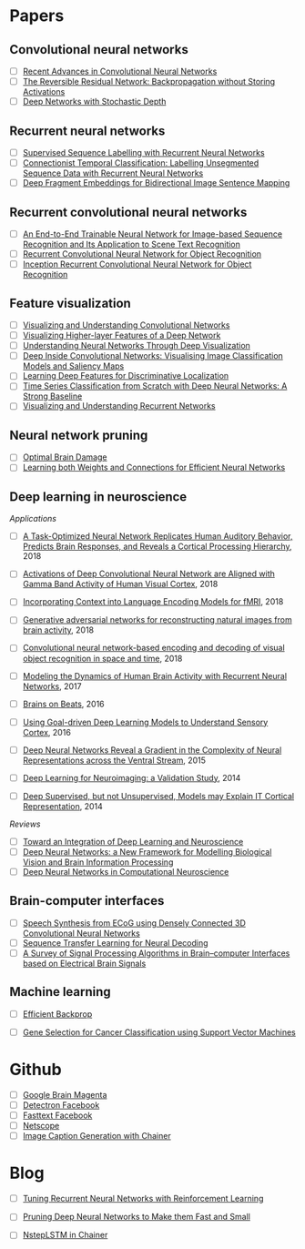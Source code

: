 # Papers

## Convolutional neural networks

- [ ] [Recent Advances in Convolutional Neural Networks](https://arxiv.org/pdf/1512.07108.pdf)
- [ ] [The Reversible Residual Network: Backpropagation without Storing Activations](https://arxiv.org/pdf/1707.04585.pdf)  
- [ ] [Deep Networks with Stochastic Depth](https://arxiv.org/pdf/1603.09382.pdf)

## Recurrent neural networks
- [ ] [Supervised Sequence Labelling with Recurrent Neural Networks](https://www.cs.toronto.edu/~graves/preprint.pdf)
- [ ] [Connectionist Temporal Classification: Labelling Unsegmented Sequence Data with Recurrent Neural Networks](https://mediatum.ub.tum.de/doc/1292048/file.pdf)
- [ ] [Deep Fragment Embeddings for Bidirectional Image Sentence Mapping](http://papers.nips.cc/paper/5281-deep-fragment-embeddings-for-bidirectional-image-sentence-mapping.pdf)

## Recurrent convolutional neural networks

- [ ] [An End-to-End Trainable Neural Network for Image-based Sequence Recognition and Its Application to Scene Text Recognition](https://arxiv.org/pdf/1507.05717.pdf)
- [ ] [Recurrent Convolutional Neural Network for Object Recognition](https://www.cv-foundation.org/openaccess/content_cvpr_2015/app/2B_004.pdf)
- [ ] [Inception Recurrent Convolutional Neural Network for Object Recognition](https://arxiv.org/pdf/1704.07709.pdf)

## Feature visualization

- [ ] [Visualizing and Understanding Convolutional Networks](https://arxiv.org/pdf/1311.2901.pdf)  
- [ ] [Visualizing Higher-layer Features of a Deep Network](https://www.researchgate.net/profile/Aaron_Courville/publication/265022827_Visualizing_Higher-Layer_Features_of_a_Deep_Network/links/53ff82b00cf24c81027da530.pdf)  
- [ ] [Understanding Neural Networks Through Deep Visualization](https://arxiv.org/pdf/1506.06579.pdf)  
- [ ] [Deep Inside Convolutional Networks: Visualising Image Classification Models and Saliency Maps](https://arxiv.org/pdf/1312.6034.pdf)
- [ ] [Learning Deep Features for Discriminative Localization](https://arxiv.org/pdf/1512.04150.pdf)  
- [ ] [Time Series Classification from Scratch with Deep Neural Networks: A Strong Baseline](https://arxiv.org/pdf/1611.06455.pdf)
- [ ] [Visualizing and Understanding Recurrent Networks](https://arxiv.org/pdf/1506.02078.pdf)

## Neural network pruning

- [ ] [Optimal Brain Damage](http://yann.lecun.com/exdb/publis/pdf/lecun-90b.pdf)
- [ ] [Learning both Weights and Connections for Efficient Neural Networks](https://arxiv.org/pdf/1506.02626v3.pdf)

## Deep learning in neuroscience
<i>Applications</i>

- [ ] [A Task-Optimized Neural Network Replicates Human Auditory Behavior, Predicts Brain Responses, and Reveals a Cortical Processing Hierarchy](https://www.sciencedirect.com/science/article/pii/S0896627318302502#sec4), 2018
- [ ] [Activations of Deep Convolutional Neural Network are Aligned with Gamma Band Activity of Human Visual Cortex](https://www.biorxiv.org/content/biorxiv/early/2018/02/09/133694.full.pdf), 2018
- [ ] [Incorporating Context into Language Encoding Models for fMRI](https://www.biorxiv.org/content/early/2018/11/21/327601.full.pdf), 2018
- [ ] [Generative adversarial networks for reconstructing natural images from brain activity](https://www.sciencedirect.com/science/article/pii/S105381191830658X), 2018
- [ ] [Convolutional neural network-based encoding and decoding of visual object recognition in space and time](https://www.sciencedirect.com/science/article/pii/S1053811917305864?via%3Dihub), 2018
- [ ] [Modeling the Dynamics of Human Brain Activity with Recurrent Neural Networks](https://www.frontiersin.org/articles/10.3389/fncom.2017.00007/full), 2017
- [ ] [Brains on Beats](http://papers.nips.cc/paper/6222-brains-on-beats.pdf), 2016
- [ ] [Using Goal-driven Deep Learning Models to Understand Sensory Cortex](https://www.nature.com/articles/nn.4244), 2016
- [ ] [Deep Neural Networks Reveal a Gradient in the Complexity of Neural Representations across the Ventral Stream](http://www.jneurosci.org/content/jneuro/35/27/10005.full.pdf), 2015
- [ ] [Deep Learning for Neuroimaging: a Validation Study](https://www.frontiersin.org/articles/10.3389/fnins.2014.00229/full), 2014
- [ ] [Deep Supervised, but not Unsupervised, Models may Explain IT Cortical Representation](http://journals.plos.org/ploscompbiol/article?id=10.1371/journal.pcbi.1003915), 2014


<i>Reviews</i>

- [ ] [Toward an Integration of Deep Learning and Neuroscience](https://www.frontiersin.org/articles/10.3389/fncom.2016.00094/full)
- [ ] [Deep Neural Networks: a New Framework for Modelling Biological Vision and Brain Information Processing](https://www.biorxiv.org/content/biorxiv/early/2015/10/26/029876.full.pdf)
- [ ] [Deep Neural Networks in Computational Neuroscience](https://www.biorxiv.org/content/biorxiv/early/2017/05/04/133504.full.pdf)

## Brain-computer interfaces
- [ ] [Speech Synthesis from ECoG using Densely Connected 3D Convolutional Neural Networks](https://www.biorxiv.org/content/early/2018/11/27/478644?ct)
- [ ] [Sequence Transfer Learning for Neural Decoding](https://www.biorxiv.org/content/biorxiv/early/2017/12/23/210732.full.pdf)
- [ ] [A Survey of Signal Processing Algorithms in Brain–computer Interfaces based on Electrical Brain Signals](https://pdfs.semanticscholar.org/b2ec/92cbf4a04637181c8598adfffbbbeb648ddf.pdf)

## Machine learning
- [ ] [Efficient Backprop](http://yann.lecun.com/exdb/publis/pdf/lecun-98b.pdf)
- [ ] [Gene Selection for Cancer Classification using Support Vector Machines](http://citeseerx.ist.psu.edu/viewdoc/download?doi=10.1.1.70.9598&rep=rep1&type=pdf)


# Github

- [ ] [Google Brain Magenta](https://github.com/tensorflow/magenta)
- [ ] [Detectron Facebook](https://github.com/facebookresearch/Detectron)
- [ ] [Fasttext Facebook](https://github.com/facebookresearch/fastText)
- [ ] [Netscope](https://github.com/ethereon/netscope)
- [ ] [Image Caption Generation with Chainer](https://github.com/apple2373/chainer-caption)

# Blog

- [ ] [Tuning Recurrent Neural Networks with Reinforcement Learning](https://magenta.tensorflow.org/2016/11/09/tuning-recurrent-networks-with-reinforcement-learning)
- [ ] [Pruning Deep Neural Networks to Make them Fast and Small](https://jacobgil.github.io/deeplearning/pruning-deep-learning)
- [ ] [NstepLSTM in Chainer](https://qiita.com/aonotas/items/8e38693fb517e4e90535)

